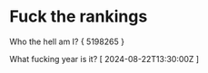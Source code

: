 # Fuck the rankings

Who the hell am I?
{ 5198265 }

What fucking year is it?
[ 2024-08-22T13:30:00Z ]
